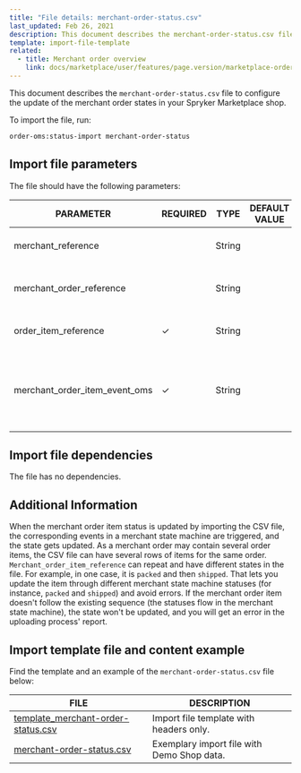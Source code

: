 ```yaml
---
title: "File details: merchant-order-status.csv"
last_updated: Feb 26, 2021
description: This document describes the merchant-order-status.csv file to update merchant order states in your Spryker shop.
template: import-file-template
related:
  - title: Merchant order overview
    link: docs/marketplace/user/features/page.version/marketplace-order-management-feature-overview/merchant-order-overview.html
---
```



This document describes the `merchant-order-status.csv` file to configure the update of the merchant order states in your Spryker Marketplace shop.

To import the file, run:

```bash
order-oms:status-import merchant-order-status
```

## Import file parameters

The file should have the following parameters:

| PARAMETER | REQUIRED | TYPE | DEFAULT VALUE | REQUIREMENTS OR COMMENTS | DESCRIPTION |
|-|-|-|-|-|-|
| merchant_reference |   | String |   | Unique | Identifier of the merchant in the system. |
| merchant_order_reference |   | String |   | Unique | Identifier of the merchant order in the system. |
| order_item_reference | &check; | String |   | Unique | Identifier of the  item in the order. |
| merchant_order_item_event_oms | &check; | String |   | OMS events depend on the  [merchant state machine](/docs/marketplace/user/features/{{site.version}}/marketplace-order-management-feature-overview/marketplace-and-merchant-state-machines-overview/marketplace-and-merchant-state-machines-overview.html#merchant-state-machine) configured. | Desired order-item state. Only this parameter is updated in the database. |

## Import file dependencies

The file has no dependencies.

## Additional Information

When the merchant order item status is updated by importing the CSV file, the corresponding events in a merchant state machine are triggered, and the state gets updated. As a merchant order may contain several order items, the CSV file can have several rows of items for the same order.
`Merchant_order_item_reference` can repeat and have different states in the file. For example, in one case, it is `packed` and then `shipped`. That lets you update the item through different merchant state machine statuses (for instance, `packed` and `shipped`) and avoid errors. If the merchant order item doesn't follow the existing sequence (the statuses flow in the merchant state machine), the state won't be updated, and you will get an error in the uploading process' report.

## Import template file and content example

Find the template and an example of the `merchant-order-status.csv` file below:

| FILE | DESCRIPTION |
|-|-|
| [template_merchant-order-status.csv](https://spryker.s3.eu-central-1.amazonaws.com/docs/Developer+Guide/Back-End/Data+Manipulation/Data+Ingestion/Data+Import/Data+Import+Categories/Marketplace+setup/template_merchant-order-status.csv) | Import file template with headers only. |
| [merchant-order-status.csv](https://spryker.s3.eu-central-1.amazonaws.com/docs/Developer+Guide/Back-End/Data+Manipulation/Data+Ingestion/Data+Import/Data+Import+Categories/Marketplace+setup/merchant-order-status.csv) | Exemplary import file with Demo Shop data. |
